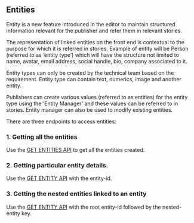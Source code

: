 ## Entities

Entity is a new feature introduced in the editor to maintain structured information relevant for the publisher and refer them in relevant stories.

The representation of linked entities on the front end is contextual to the purpose for which it is referred in stories.
Example of entity will be Person (referred to as ‘entity type’) which will have the structure not limited to name, avatar, email address, social handle, bio, company associated to it.

Entity types can only be created by the technical team based on the requirement.
Entity type can contain text, numerics, image and another entity.

Publishers can create various values (referred to as entities) for the entity type using the ‘Entity Manager’ and these values can be referred to in stories.
Entity manager can also be used to modify existing entities.

There are three endpoints to access entities:

### 1. Getting all the entities

Use the [GET ENTITIES API](/swagger/#/entity/get_api_v1_entities) to get all the entities created.

### 2. Getting particular entity details.

Use the [GET ENTITY API](/swagger/#/entity/get_api_v1_entities__id_) with the entity-id.

### 3. Getting the nested entities linked to an entity

Use the [GET ENTITY API](/swagger/#/entity/get_api_v1_entities__id___subentity__) with the root entity-id followed by the nested-entity key.
